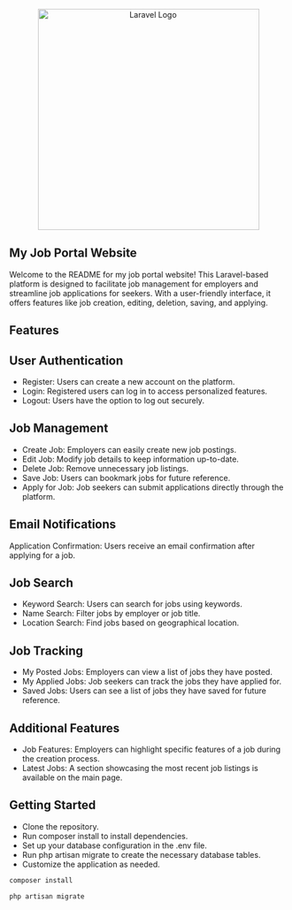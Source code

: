 <p align="center"><a href="https://laravel.com" target="_blank"><img src="https://raw.githubusercontent.com/laravel/art/master/logo-lockup/5%20SVG/2%20CMYK/1%20Full%20Color/laravel-logolockup-cmyk-red.svg" width="400" alt="Laravel Logo"></a></p>

## My Job Portal Website

Welcome to the README for my job portal website! This Laravel-based platform is designed to facilitate job management for employers and streamline job applications for seekers. With a user-friendly interface, it offers features like job creation, editing, deletion, saving, and applying.

## Features
## User Authentication

- Register: Users can create a new account on the platform.
- Login: Registered users can log in to access personalized features.
- Logout: Users have the option to log out securely.

## Job Management

-  Create Job: Employers can easily create new job postings.
-  Edit Job: Modify job details to keep information up-to-date.
-  Delete Job: Remove unnecessary job listings.
-  Save Job: Users can bookmark jobs for future reference.
-  Apply for Job: Job seekers can submit applications directly through the platform.

## Email Notifications
Application Confirmation: Users receive an email confirmation after applying for a job.

## Job Search

-  Keyword Search: Users can search for jobs using keywords.
-  Name Search: Filter jobs by employer or job title.
-  Location Search: Find jobs based on geographical location.

## Job Tracking
-  My Posted Jobs: Employers can view a list of jobs they have posted.
-  My Applied Jobs: Job seekers can track the jobs they have applied for.
-  Saved Jobs: Users can see a list of jobs they have saved for future reference.

## Additional Features
-  Job Features: Employers can highlight specific features of a job during the creation process.
-  Latest Jobs: A section showcasing the most recent job listings is available on the main page.

## Getting Started
-  Clone the repository.
-  Run composer install to install dependencies.
-  Set up your database configuration in the .env file.
-  Run php artisan migrate to create the necessary database tables.
-  Customize the application as needed.

```javascript
composer install
```

```javascript
php artisan migrate
```

